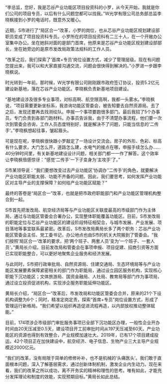 “李总监，您好，我是芯谷产业功能区项目投资科的小罗，从今天开始，我就是你们公司的项目专员，以后有什么问题您都可以找我。”W光学有限公司总务部总监李晓枫接到小罗的电话时，既意外又暖心。

近期，S市进行了“局区合一”改革，小罗的岗位，也从芯谷产业功能区规划建设部职员变成了项目投资科专员。小罗所在的项目投资科有二三十人，在一个开敞办公室集中办公。坐在她斜对面的是部门首席，他原来是芯谷产业功能区规划建设部部长，坐在她旁边的是原市发改局政策法规科的工作人员。

“改革之后，我们探索了‘首席+专员’岗位设置方式，减少了管理层级。现在有问题您提出来，我可以和大家直接沟通交流，问题会很快得到解决的。”小罗进一步跟李晓枫说。

时光转到一年前。那时候，W光学有限公司刚刚跟市政府签订协议，投资5.2亿元建设新基地，落在芯谷产业功能区。李晓枫负责新基地项目建设。

“基地建设涉及很多专业事项，对标高啊、航空限高啊，我都一头雾水。”李晓枫说，“项目需要更新坐标系，我咨询功能区管委会，被告知要去自然资源局。去了之后，发现还要再去找测绘队。申报一个事项要跑很多部门。最后我招了5个办事员，专门负责到各部门跑材料。办事员告诉我，由于不清楚办事流程，他们要一次次到管委会咨询，工作人员态度特别好，就是解决不了问题，只能当信息的‘二传手’。”李晓枫想起往事，皱起眉头。

可是现在呢，李晓枫很快跟小罗敲定了一场设计交流会。房子的外形、色彩、标高有什么要求，大门怎么开，道路怎么建，水电气的接点在哪，申报手续怎么办……40分钟时间里，有关新基地建设设计问题，相关部门都一一作了解答。这个效率让李晓枫倍感惊讶：“感觉‘二传手’一下子变身为‘主攻手’了。”

S市某领导说：“我们要想改变过去产业功能区‘协调办’‘二传手’的角色，就要解决产业功能区职能太弱、功能不齐备的问题。因此，我们要思考，如何发挥产业功能区对主导产业的支撑保障？如何给产业功能区赋能？”

最终的答卷是“局区合一”改革，也就是把市政府职能部门和产业功能区管理机构整合到一起。

S市首先把发改局、航空经济局等与产业功能区关联度最高的市级部门作为主体局，通过与功能区管委会合署办公，实现整体职能覆盖功能区。目前，S市发改局的职能定位与芯谷产业功能区的建设阶段特征相契合，与城市发展、产业发展、项目落地等事宜联系最紧密。改革后，S市发改局黄局长多了两个职务：芯谷产业功能区管委会主任、党工委书记，办公地点也由S市的机关大院搬到了管委会。“我们按照‘局区合一'改革的要求，把‘两个班子、两套人员'变为‘一个班子、一套人员'。”黄局长介绍，目前发改局和管委会在事项申报、项目促建、招商引资等方面已实现职能整合，可以更好地聚焦企业服务和经济发展。

与此同时，S市把行政审批局、自然资源局、住建交通局、生态环境局等与产业功能区发展要素保障紧密相关的部门作为职能局，通过设立园区服务机构，实现核心职能下沉功能区；文体旅游局、国资金融局、人社局、教育局等部门作为事项局，通过设立投资促进机构，实现涉企服务职能延伸功能区。

黄局长介绍，“局区合一”改革后，市发改局和功能区管委会合并，原来的21个下设机构调整为6个；同时，精准定岗定责，探索“首席+专员”岗位设置方式，形成了管理运行新格局。“我们希望以组织再造促进流程再造，以内部放权推动整体赋能。”

目前，174项涉企市级部门审批服务事项已全部下沉功能区办理，一般性企业开办时间由20天压减至0.5天，建设项目开工前审批时间从197天压减至60天。产业功能区的资源也得到有效整合，产业规模加速壮大。2019年，已有17个项目建成投运，42个项目正在加快建设中，航空经济、电子信息、生物产业三大主导产业规模近2000亿元。

“我们的改革，没有局限于简单的修修补补，也不是机械的‘头痛医头’。我们敢于直面根本问题，深入了解基层需求，通过创新体制机制，激发企业内生动力。现在来看，我们的改革之所以成功，离不开务实的精神和理性的思考。唯有如此，才能充分发挥理论和制度的效能，实现预期目标。”黄局长如此总结。